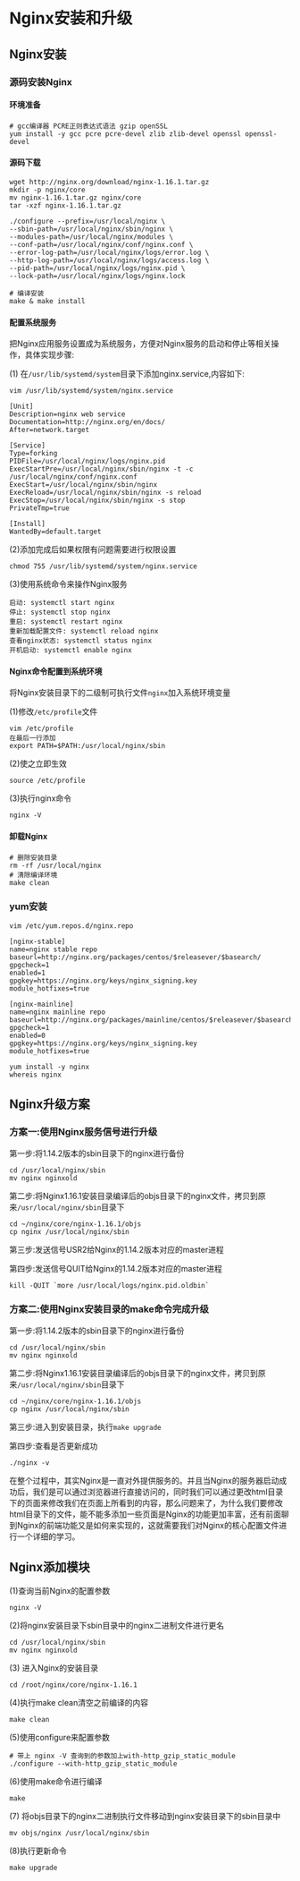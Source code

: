 # Nginx安装和升级

## Nginx安装

### 源码安装Nginx

#### 环境准备
```shell
# gcc编译器 PCRE正则表达式语法 gzip openSSL
yum install -y gcc pcre pcre-devel zlib zlib-devel openssl openssl-devel
```

#### 源码下载
```shell
wget http://nginx.org/download/nginx-1.16.1.tar.gz
mkdir -p nginx/core
mv nginx-1.16.1.tar.gz nginx/core
tar -xzf nginx-1.16.1.tar.gz

./configure --prefix=/usr/local/nginx \
--sbin-path=/usr/local/nginx/sbin/nginx \
--modules-path=/usr/local/nginx/modules \
--conf-path=/usr/local/nginx/conf/nginx.conf \
--error-log-path=/usr/local/nginx/logs/error.log \
--http-log-path=/usr/local/nginx/logs/access.log \
--pid-path=/usr/local/nginx/logs/nginx.pid \
--lock-path=/usr/local/nginx/logs/nginx.lock

# 编译安装
make & make install
```

#### 配置系统服务

把Nginx应用服务设置成为系统服务，方便对Nginx服务的启动和停止等相关操作，具体实现步骤:

(1) 在`/usr/lib/systemd/system`目录下添加nginx.service,内容如下:

```
vim /usr/lib/systemd/system/nginx.service
```

```
[Unit]
Description=nginx web service
Documentation=http://nginx.org/en/docs/
After=network.target

[Service]
Type=forking
PIDFile=/usr/local/nginx/logs/nginx.pid
ExecStartPre=/usr/local/nginx/sbin/nginx -t -c /usr/local/nginx/conf/nginx.conf
ExecStart=/usr/local/nginx/sbin/nginx
ExecReload=/usr/local/nginx/sbin/nginx -s reload
ExecStop=/usr/local/nginx/sbin/nginx -s stop
PrivateTmp=true

[Install]
WantedBy=default.target
```

(2)添加完成后如果权限有问题需要进行权限设置

```
chmod 755 /usr/lib/systemd/system/nginx.service
```

(3)使用系统命令来操作Nginx服务

```
启动: systemctl start nginx
停止: systemctl stop nginx
重启: systemctl restart nginx
重新加载配置文件: systemctl reload nginx
查看nginx状态: systemctl status nginx
开机启动: systemctl enable nginx
```

#### Nginx命令配置到系统环境

将Nginx安装目录下的二级制可执行文件`nginx`加入系统环境变量

(1)修改`/etc/profile`文件

```
vim /etc/profile
在最后一行添加
export PATH=$PATH:/usr/local/nginx/sbin
```

(2)使之立即生效

```
source /etc/profile
```

(3)执行nginx命令

```
nginx -V
```

#### 卸载Nginx
```shell
# 删除安装目录
rm -rf /usr/local/nginx
# 清除编译环境
make clean
```

### yum安装

```shell
vim /etc/yum.repos.d/nginx.repo
```

```properties
[nginx-stable]
name=nginx stable repo
baseurl=http://nginx.org/packages/centos/$releasever/$basearch/
gpgcheck=1
enabled=1
gpgkey=https://nginx.org/keys/nginx_signing.key
module_hotfixes=true

[nginx-mainline]
name=nginx mainline repo
baseurl=http://nginx.org/packages/mainline/centos/$releasever/$basearch/
gpgcheck=1
enabled=0
gpgkey=https://nginx.org/keys/nginx_signing.key
module_hotfixes=true
```

```shell
yum install -y nginx
whereis nginx
```

## Nginx升级方案

### 方案一:使用Nginx服务信号进行升级

第一步:将1.14.2版本的sbin目录下的nginx进行备份

```
cd /usr/local/nginx/sbin
mv nginx nginxold
```

第二步:将Nginx1.16.1安装目录编译后的objs目录下的nginx文件，拷贝到原来`/usr/local/nginx/sbin`目录下

```
cd ~/nginx/core/nginx-1.16.1/objs
cp nginx /usr/local/nginx/sbin
```

第三步:发送信号USR2给Nginx的1.14.2版本对应的master进程

第四步:发送信号QUIT给Nginx的1.14.2版本对应的master进程

```
kill -QUIT `more /usr/local/logs/nginx.pid.oldbin`
```

### 方案二:使用Nginx安装目录的make命令完成升级

第一步:将1.14.2版本的sbin目录下的nginx进行备份

```
cd /usr/local/nginx/sbin
mv nginx nginxold
```

第二步:将Nginx1.16.1安装目录编译后的objs目录下的nginx文件，拷贝到原来`/usr/local/nginx/sbin`目录下

```
cd ~/nginx/core/nginx-1.16.1/objs
cp nginx /usr/local/nginx/sbin
```

第三步:进入到安装目录，执行`make upgrade`

第四步:查看是否更新成功

```
./nginx -v
```

在整个过程中，其实Nginx是一直对外提供服务的。并且当Nginx的服务器启动成功后，我们是可以通过浏览器进行直接访问的，同时我们可以通过更改html目录下的页面来修改我们在页面上所看到的内容，那么问题来了，为什么我们要修改html目录下的文件，能不能多添加一些页面是Nginx的功能更加丰富，还有前面聊到Nginx的前端功能又是如何来实现的，这就需要我们对Nginx的核心配置文件进行一个详细的学习。


## Nginx添加模块

(1)查询当前Nginx的配置参数

```
nginx -V
```

(2)将nginx安装目录下sbin目录中的nginx二进制文件进行更名

```
cd /usr/local/nginx/sbin
mv nginx nginxold
```

(3) 进入Nginx的安装目录

```
cd /root/nginx/core/nginx-1.16.1
```

(4)执行make clean清空之前编译的内容

```
make clean
```

(5)使用configure来配置参数

```
# 带上 nginx -V 查询到的参数加上with-http_gzip_static_module
./configure --with-http_gzip_static_module
```

(6)使用make命令进行编译

```
make
```

(7) 将objs目录下的nginx二进制执行文件移动到nginx安装目录下的sbin目录中

```
mv objs/nginx /usr/local/nginx/sbin
```

(8)执行更新命令

```
make upgrade
```